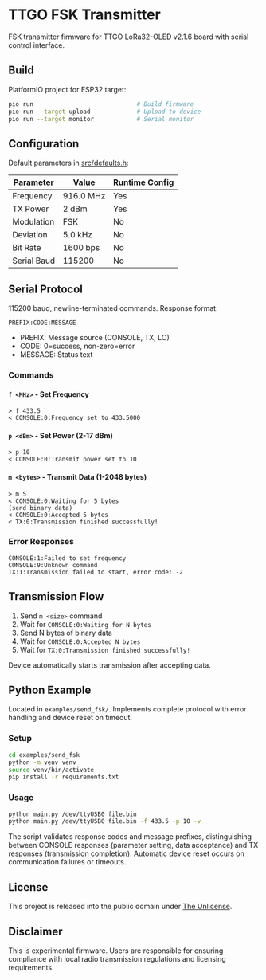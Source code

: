 # TTGO FSK Transmitter

FSK transmitter firmware for TTGO LoRa32-OLED v2.1.6 board with serial
control interface.

## Build

PlatformIO project for ESP32 target:

```bash
pio run                             # Build firmware
pio run --target upload             # Upload to device
pio run --target monitor            # Serial monitor
```

## Configuration

Default parameters in [src/defaults.h](src/defaults.h):

| Parameter | Value | Runtime Config |
|-----------|-------|----------------|
| Frequency | 916.0 MHz | Yes |
| TX Power | 2 dBm | Yes |
| Modulation | FSK | No |
| Deviation | 5.0 kHz | No |
| Bit Rate | 1600 bps | No |
| Serial Baud | 115200 | No |

## Serial Protocol

115200 baud, newline-terminated commands. Response format:

```
PREFIX:CODE:MESSAGE
```

- PREFIX: Message source (CONSOLE, TX, LO)
- CODE: 0=success, non-zero=error
- MESSAGE: Status text

### Commands

#### `f <MHz>` - Set Frequency
```
> f 433.5
< CONSOLE:0:Frequency set to 433.5000
```

#### `p <dBm>` - Set Power (2-17 dBm)
```
> p 10
< CONSOLE:0:Transmit power set to 10
```

#### `m <bytes>` - Transmit Data (1-2048 bytes)
```
> m 5
< CONSOLE:0:Waiting for 5 bytes
(send binary data)
< CONSOLE:0:Accepted 5 bytes
< TX:0:Transmission finished successfully!
```

### Error Responses
```
CONSOLE:1:Failed to set frequency
CONSOLE:9:Unknown command
TX:1:Transmission failed to start, error code: -2
```

## Transmission Flow

1. Send `m <size>` command
2. Wait for `CONSOLE:0:Waiting for N bytes`
3. Send N bytes of binary data
4. Wait for `CONSOLE:0:Accepted N bytes`
5. Wait for `TX:0:Transmission finished successfully!`

Device automatically starts transmission after accepting data.

## Python Example

Located in `examples/send_fsk/`. Implements complete protocol with error
handling and device reset on timeout.

### Setup
```bash
cd examples/send_fsk
python -m venv venv
source venv/bin/activate
pip install -r requirements.txt
```

### Usage
```bash
python main.py /dev/ttyUSB0 file.bin
python main.py /dev/ttyUSB0 file.bin -f 433.5 -p 10 -v
```

The script validates response codes and message prefixes, distinguishing
between CONSOLE responses (parameter setting, data acceptance) and TX
responses (transmission completion). Automatic device reset occurs on
communication failures or timeouts.

## License

This project is released into the public domain under [The Unlicense](LICENSE).

## Disclaimer

This is experimental firmware. Users are responsible for ensuring compliance
with local radio transmission regulations and licensing requirements.

